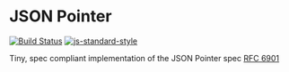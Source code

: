 # JSON Pointer
[![Build Status](https://travis-ci.org/toboid/json-pointer.svg?branch=master)](https://travis-ci.org/toboid/json-pointer)
[![js-standard-style](https://img.shields.io/badge/code%20style-standard-brightgreen.svg?style=flat)](http://standardjs.com/)

Tiny, spec compliant implementation of the JSON Pointer spec [RFC 6901](https://tools.ietf.org/html/rfc6901)

